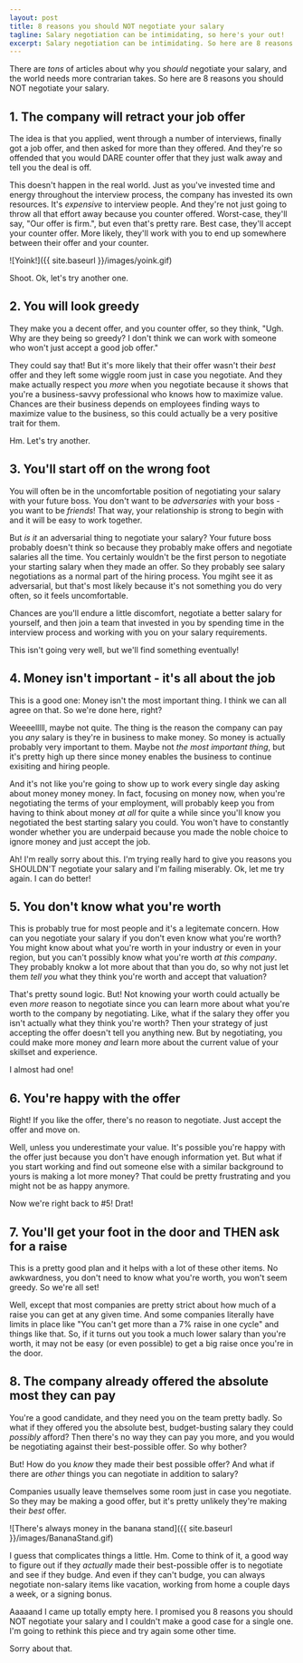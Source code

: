 ```yaml
---
layout: post
title: 8 reasons you should NOT negotiate your salary
tagline: Salary negotiation can be intimidating, so here's your out!
excerpt: Salary negotiation can be intimidating. So here are 8 reasons you should NOT negotiate your salary.
---
```

There are *tons* of articles about why you *should* negotiate your salary, and the world needs more contrarian takes. So here are 8 reasons you should NOT negotiate your salary.

## 1. The company will retract your job offer

The idea is that you applied, went through a number of interviews, finally got a job offer, and then asked for more than they offered. And they're so offended that you would DARE counter offer that they just walk away and tell you the deal is off.

This doesn't happen in the real world. Just as you've invested time and energy throughout the interview process, the company has invested its own resources. It's *expensive* to interview people. And they're not just going to throw all that effort away because you counter offered. Worst-case, they'll say, "Our offer is firm.", but even that's pretty rare. Best case, they'll accept your counter offer. More likely, they'll work with you to end up somewhere between their offer and your counter.

![Yoink!]({{ site.baseurl }}/images/yoink.gif)

Shoot. Ok, let's try another one.

## 2. You will look greedy

They make you a decent offer, and you counter offer, so they think, "Ugh. Why are they being so greedy? I don't think we can work with someone who won't just accept a good job offer."

They could say that! But it's more likely that their offer wasn't their *best* offer and they left some wiggle room just in case you negotiate. And they make actually respect you *more* when you negotiate because it shows that you're a business-savvy professional who knows how to maximize value. Chances are their business depends on employees finding ways to maximize value to the business, so this could actually be a very positive trait for them.

Hm. Let's try another.

## 3. You'll start off on the wrong foot

You will often be in the uncomfortable position of negotiating your salary with your future boss. You don't want to be *adversaries* with your boss - you want to be *friends*! That way, your relationship is strong to begin with and it will be easy to work together.

But *is it* an adversarial thing to negotiate your salary? Your future boss probably doesn't think so because they probably make offers and negotiate salaries all the time. You certainly wouldn't be the first person to negotiate your starting salary when they made an offer. So they probably see salary negotiations as a normal part of the hiring process. You mgiht see it as adversarial, but that's most likely because it's not something you do very often, so it feels uncomfortable.

Chances are you'll endure a little discomfort, negotiate a better salary for yourself, and then join a team that invested in you by spending time in the interview process and working with you on your salary requirements.

This isn't going very well, but we'll find something eventually!

## 4. Money isn't important - it's all about the job

This is a good one: Money isn't the most important thing. I think we can all agree on that. So we're done here, right?

Weeeelllll, maybe not quite. The thing is the reason the company can pay you *any* salary is they're in business to make money. So money is actually probably very important to them. Maybe not *the most important thing*, but it's pretty high up there since money enables the business to continue exisiting and hiring people.

And it's not like you're going to show up to work every single day asking about money money money. In fact, focusing on money now, when you're negotiating the terms of your employment, will probably keep you from having to think about money *at all* for quite a while since you'll know you negotiated the best starting salary you could. You won't have to constantly wonder whether you are underpaid because you made the noble choice to ignore money and just accept the job.

Ah! I'm really sorry about this. I'm trying really hard to give you reasons you SHOULDN'T negotiate your salary and I'm failing miserably. Ok, let me try again. I can do better!

## 5. You don't know what you're worth

This is probably true for most people and it's a legitemate concern. How can you negotiate your salary if you don't even know what you're worth? You might know about what you're worth in your industry or even in your region, but you can't possibly know what you're worth *at this company*. They probably knokw a lot more about that than you do, so why not just let them *tell you* what they think you're worth and accept that valuation?

That's pretty sound logic. But! Not knowing your worth could actually be even *more* reason to negotiate since you can learn more about what you're worth to the company by negotiating. Like, what if the salary they offer you isn't actually what they think you're worth? Then your strategy of just accepting the offer doesn't tell you anything new. But by negotiating, you could make more money *and* learn more about the current value of your skillset and experience.

I almost had one!

## 6. You're happy with the offer

Right! If you like the offer, there's no reason to negotiate. Just accept the offer and move on.

Well, unless you underestimate your value. It's possible you're happy with the offer just because you don't have enough information yet. But what if you start working and find out someone else with a similar background to yours is making a lot more money? That could be pretty frustrating and you might not be as happy anymore.

Now we're right back to #5! Drat!

## 7. You'll get your foot in the door and THEN ask for a raise

This is a pretty good plan and it helps with a lot of these other items. No awkwardness, you don't need to know what you're worth, you won't seem greedy. So we're all set!

Well, except that most companies are pretty strict about how much of a raise you can get at any given time. And some companies literally have limits in place like "You can't get more than a 7% raise in one cycle" and things like that. So, if it turns out you took a much lower salary than you're worth, it may not be easy (or even possible) to get a big raise once you're in the door.

## 8. The company already offered the absolute most they can pay

You're a good candidate, and they need you on the team pretty badly. So what if they offered you the absolute best, budget-busting salary they could *possibly* afford? Then there's no way they can pay you more, and you would be negotiating against their best-possible offer. So why bother?

But! How do you *know* they made their best possible offer? And what if there are *other* things you can negotiate in addition to salary?

Companies usually leave themselves some room just in case you negotiate. So they may be making a good offer, but it's pretty unlikely they're making their *best* offer.

![There's always money in the banana stand]({{ site.baseurl }}/images/BananaStand.gif)

I guess that complicates things a little. Hm. Come to think of it, a good way to figure out if they *actually* made their best-possible offer is to negotiate and see if they budge. And even if they can't budge, you can always negotiate non-salary items like vacation, working from home a couple days a week, or a signing bonus.

Aaaaand I came up totally empty here. I promised you 8 reasons you should NOT negotiate your salary and I couldn't make a good case for a single one. I'm going to rethink this piece and try again some other time.

Sorry about that.